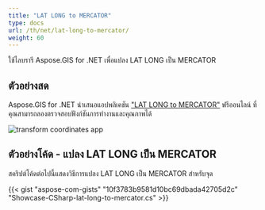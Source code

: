 ```yaml
---
title: "LAT LONG to MERCATOR"
type: docs
url: /th/net/lat-long-to-mercator/
weight: 60
---
```


ใช้ไลบรารี Aspose.GIS for .NET เพื่อแปลง LAT LONG เป็น MERCATOR

## **ตัวอย่างสด**

Aspose.GIS for .NET นำเสนอแอปพลิเคชัน ["LAT LONG to MERCATOR"](https://products.aspose.app/gis/transformation/lat-long-to-mercator) ฟรีออนไลน์ ที่คุณสามารถลองตรวจสอบฟังก์ชันการทำงานและคุณภาพได้

![transform coordinates app](transform-coordinates.png)

## **ตัวอย่างโค้ด - แปลง LAT LONG เป็น MERCATOR**

สคริปต์โค้ดต่อไปนี้แสดงวิธีการแปลง LAT LONG เป็น MERCATOR สำหรับจุด

{{< gist "aspose-com-gists" "10f3783b9581d10bc69dbada42705d2c" "Showcase-CSharp-lat-long-to-mercator.cs" >}}

